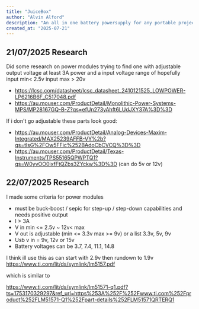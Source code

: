 ```yaml
---
title: "JuiceBox"
author: "Alvin Alford"
description: "An all in one battery powersupply for any portable project"
created_at: "2025-07-21"
---
```


## 21/07/2025 Research

Did some research on power modules trying to find one with adjustable output voltage at least 3A power and a input voltage range of hopefully input min< 2.5v input max > 20v

- https://lcsc.com/datasheet/lcsc_datasheet_2410121525_LOWPOWER-LP6216B6F_C517048.pdf
- https://au.mouser.com/ProductDetail/Monolithic-Power-Systems-MPS/MP28167GQ-B-Z?qs=efUn273yAhft6LUdJXY37A%3D%3D

If i don't go adjustable these parts look good:

- https://au.mouser.com/ProductDetail/Analog-Devices-Maxim-Integrated/MAX25239AFFB-VY%2b?qs=tlsG%2FOw5FFic%252BAdoCbCVCQ%3D%3D
- https://au.mouser.com/ProductDetail/Texas-Instruments/TPS55165QPWPTQ1?qs=W0yvOO0ixfFtQZbs3ZYckw%3D%3D (can do 5v or 12v)

## 22/07/2025 Research

I made some criteria for power modules

- must be buck-boost / sepic for step-up / step-down capabilities and needs positive output
- I > 3A
- V in min <= 2.5v ~ 12v< max
- V out is adjustable (min <= 3.3v max >= 9v) or a list 3.3v, 5v, 9v
- Usb v in = 9v, 12v or 15v
- Battery voltages can be 3.7, 7.4, 11.1, 14.8

I think ill use this as can start with 2.9v then rundown to 1.9v
https://www.ti.com/lit/ds/symlink/lm5157.pdf

which is similar to

https://www.ti.com/lit/ds/symlink/lm51571-q1.pdf?ts=1753170329297&ref_url=https%253A%252F%252Fwww.ti.com%252Fproduct%252FLM51571-Q1%252Fpart-details%252FLM51571QRTERQ1
